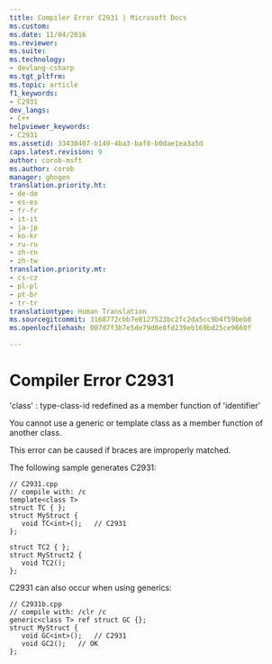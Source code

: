 ```yaml
---
title: Compiler Error C2931 | Microsoft Docs
ms.custom: 
ms.date: 11/04/2016
ms.reviewer: 
ms.suite: 
ms.technology:
- devlang-csharp
ms.tgt_pltfrm: 
ms.topic: article
f1_keywords:
- C2931
dev_langs:
- C++
helpviewer_keywords:
- C2931
ms.assetid: 33430407-b149-4ba3-baf8-b0dae1ea3a5d
caps.latest.revision: 9
author: corob-msft
ms.author: corob
manager: ghogen
translation.priority.ht:
- de-de
- es-es
- fr-fr
- it-it
- ja-jp
- ko-kr
- ru-ru
- zh-cn
- zh-tw
translation.priority.mt:
- cs-cz
- pl-pl
- pt-br
- tr-tr
translationtype: Human Translation
ms.sourcegitcommit: 3168772cbb7e8127523bc2fc2da5cc9b4f59beb8
ms.openlocfilehash: 007d7f3b7e5de79d8e8fd239eb169bd25ce9660f

---
```

# Compiler Error C2931
'class' : type-class-id redefined as a member function of 'identifier'  
  
 You cannot use a generic or template class as a member function of another class.  
  
 This error can be caused if braces are improperly matched.  
  
 The following sample generates C2931:  
  
```  
// C2931.cpp  
// compile with: /c  
template<class T>   
struct TC { };   
struct MyStruct {  
   void TC<int>();   // C2931  
};  
  
struct TC2 { };   
struct MyStruct2 {  
   void TC2();  
};  
```  
  
 C2931 can also occur when using generics:  
  
```  
// C2931b.cpp  
// compile with: /clr /c  
generic<class T> ref struct GC {};  
struct MyStruct {  
   void GC<int>();   // C2931  
   void GC2();   // OK  
};  
```


<!--HONumber=Jan17_HO1-->


